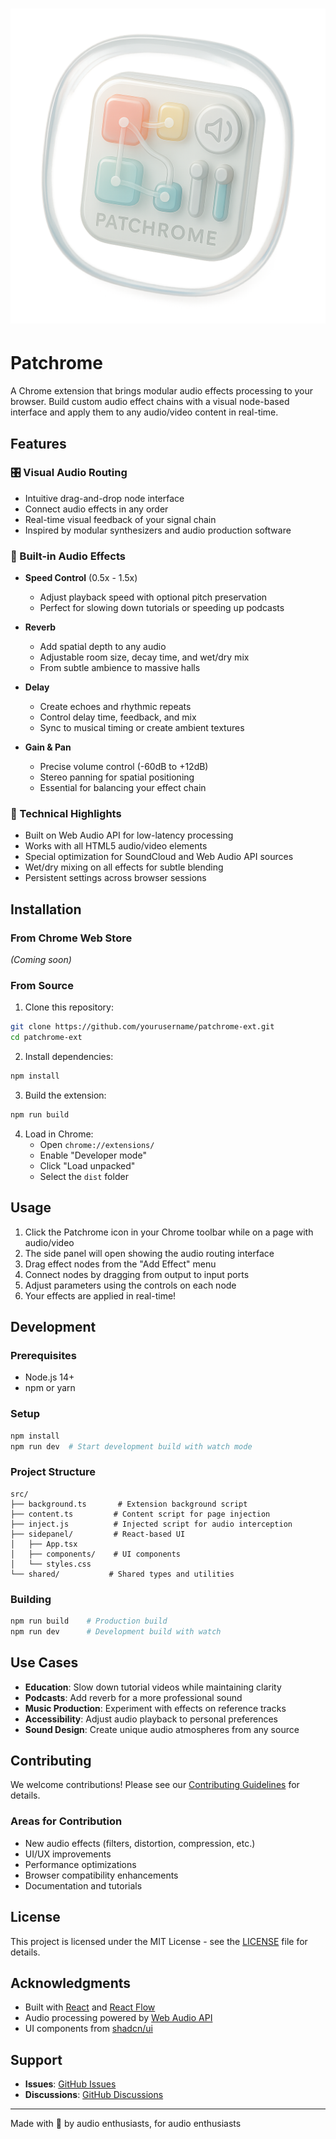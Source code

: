 # ![Patchrome Logo](logo.png)

# Patchrome

A Chrome extension that brings modular audio effects processing to your browser. Build custom audio effect chains with a visual node-based interface and apply them to any audio/video content in real-time.

## Features

### 🎛️ Visual Audio Routing
- Intuitive drag-and-drop node interface
- Connect audio effects in any order
- Real-time visual feedback of your signal chain
- Inspired by modular synthesizers and audio production software

### 🎵 Built-in Audio Effects

- **Speed Control** (0.5x - 1.5x)
  - Adjust playback speed with optional pitch preservation
  - Perfect for slowing down tutorials or speeding up podcasts

- **Reverb**
  - Add spatial depth to any audio
  - Adjustable room size, decay time, and wet/dry mix
  - From subtle ambience to massive halls

- **Delay**
  - Create echoes and rhythmic repeats
  - Control delay time, feedback, and mix
  - Sync to musical timing or create ambient textures

- **Gain & Pan**
  - Precise volume control (-60dB to +12dB)
  - Stereo panning for spatial positioning
  - Essential for balancing your effect chain


### 🚀 Technical Highlights

- Built on Web Audio API for low-latency processing
- Works with all HTML5 audio/video elements
- Special optimization for SoundCloud and Web Audio API sources
- Wet/dry mixing on all effects for subtle blending
- Persistent settings across browser sessions

## Installation

### From Chrome Web Store
*(Coming soon)*

### From Source

1. Clone this repository:
```bash
git clone https://github.com/yourusername/patchrome-ext.git
cd patchrome-ext
```

2. Install dependencies:
```bash
npm install
```

3. Build the extension:
```bash
npm run build
```

4. Load in Chrome:
   - Open `chrome://extensions/`
   - Enable "Developer mode"
   - Click "Load unpacked"
   - Select the `dist` folder

## Usage

1. Click the Patchrome icon in your Chrome toolbar while on a page with audio/video
2. The side panel will open showing the audio routing interface
3. Drag effect nodes from the "Add Effect" menu
4. Connect nodes by dragging from output to input ports
5. Adjust parameters using the controls on each node
6. Your effects are applied in real-time!

## Development

### Prerequisites
- Node.js 14+
- npm or yarn

### Setup
```bash
npm install
npm run dev  # Start development build with watch mode
```

### Project Structure
```
src/
├── background.ts       # Extension background script
├── content.ts         # Content script for page injection
├── inject.js          # Injected script for audio interception
├── sidepanel/         # React-based UI
│   ├── App.tsx
│   ├── components/    # UI components
│   └── styles.css
└── shared/           # Shared types and utilities
```

### Building
```bash
npm run build    # Production build
npm run dev      # Development build with watch
```

## Use Cases

- **Education**: Slow down tutorial videos while maintaining clarity
- **Podcasts**: Add reverb for a more professional sound
- **Music Production**: Experiment with effects on reference tracks
- **Accessibility**: Adjust audio playback to personal preferences
- **Sound Design**: Create unique audio atmospheres from any source

## Contributing

We welcome contributions! Please see our [Contributing Guidelines](CONTRIBUTING.md) for details.

### Areas for Contribution
- New audio effects (filters, distortion, compression, etc.)
- UI/UX improvements
- Performance optimizations
- Browser compatibility enhancements
- Documentation and tutorials

## License

This project is licensed under the MIT License - see the [LICENSE](LICENSE) file for details.

## Acknowledgments

- Built with [React](https://reactjs.org/) and [React Flow](https://reactflow.dev/)
- Audio processing powered by [Web Audio API](https://developer.mozilla.org/en-US/docs/Web/API/Web_Audio_API)
- UI components from [shadcn/ui](https://ui.shadcn.com/)

## Support

- **Issues**: [GitHub Issues](https://github.com/yourusername/patchrome-ext/issues)
- **Discussions**: [GitHub Discussions](https://github.com/yourusername/patchrome-ext/discussions)

---

Made with 🎵 by audio enthusiasts, for audio enthusiasts